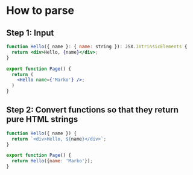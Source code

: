 # How to parse

## Step 1: Input

```jsx
function Hello({ name }: { name: string }): JSX.IntrinsicElements {
  return <div>Hello, {name}</div>;
}

export function Page() {
  return (
    <Hello name={'Marko'} />;
  )
}
```

## Step 2: Convert functions so that they return pure HTML strings

```js
function Hello({ name }) {
  return `<div>Hello, ${name}</div>`;
}

export function Page() {
  return Hello({name: 'Marko'});
}
```
